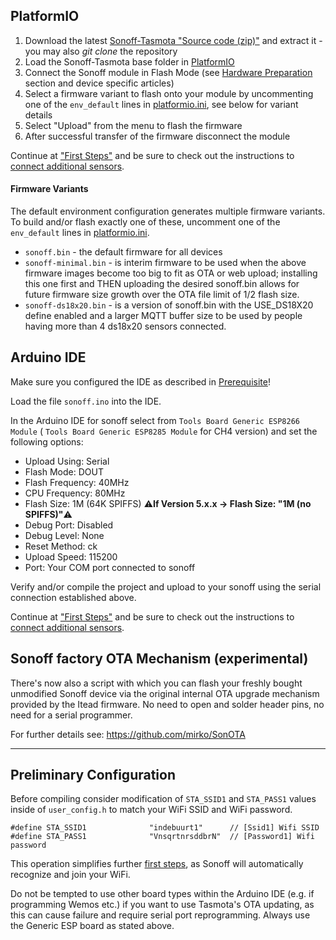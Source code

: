 ## PlatformIO

1. Download the latest [Sonoff-Tasmota "Source code (zip)"](https://github.com/arendst/Sonoff-Tasmota/releases) and extract it - you may also *git clone* the repository
2. Load the Sonoff-Tasmota base folder in [PlatformIO](https://github.com/platformio)
3. Connect the Sonoff module in Flash Mode (see [Hardware Preparation](https://github.com/arendst/Sonoff-Tasmota/wiki/Hardware-Preparation) section and device specific articles)
4. Select a firmware variant to flash onto your module by uncommenting one of the `env_default` lines in [platformio.ini](https://github.com/arendst/Sonoff-Tasmota/blob/master/platformio.ini), see below for variant details
5. Select "Upload" from the menu to flash the firmware 
6. After successful transfer of the firmware disconnect the module

Continue at ["First Steps"](https://github.com/arendst/Sonoff-Tasmota/wiki/Initial-Configuration) and be sure to check out the instructions to [connect additional sensors](https://github.com/arendst/Sonoff-Tasmota/wiki/Sensor-Configuration).

#### Firmware Variants

The default environment configuration generates multiple firmware variants. To build and/or flash exactly one of these, uncomment one of the `env_default` lines in [platformio.ini](https://github.com/arendst/Sonoff-Tasmota/blob/master/platformio.ini).

* `sonoff.bin` - the default firmware for all devices
* `sonoff-minimal.bin` - is interim firmware to be used when the above firmware images become too big to fit as OTA or web upload; installing this one first and THEN uploading the desired sonoff.bin allows for future firmware size growth over the OTA file limit of 1/2 flash size.
* `sonoff-ds18x20.bin` - is a version of sonoff.bin with the USE_DS18X20 define enabled and a larger MQTT buffer size to be used by people having more than 4 ds18x20 sensors connected.

## Arduino IDE

Make sure you configured the IDE as described in [Prerequisite](Prerequisite)!

Load the file `sonoff.ino` into the IDE.

In the Arduino IDE for sonoff select from `Tools Board Generic ESP8266 Module` ( `Tools Board Generic ESP8285 Module` for CH4 version) and set the following options:

- Upload Using: Serial
- Flash Mode: DOUT
- Flash Frequency: 40MHz
- CPU Frequency: 80MHz
- Flash Size: 1M (64K SPIFFS) ⚠️️**If Version 5.x.x -> Flash Size: "1M (no SPIFFS)"**⚠️️
- Debug Port: Disabled
- Debug Level: None
- Reset Method: ck
- Upload Speed: 115200
- Port: Your COM port connected to sonoff

Verify and/or compile the project and upload to your sonoff using the serial connection established above.

Continue at ["First Steps"](https://github.com/arendst/Sonoff-Tasmota/wiki/Initital-Configuration) and be sure to check out the instructions to [connect additional sensors](https://github.com/arendst/Sonoff-Tasmota/wiki/Sensor-Configuration).

## Sonoff factory OTA Mechanism (experimental)

There's now also a script with which you can flash your freshly bought unmodified Sonoff device via the original internal OTA upgrade mechanism provided by the Itead firmware. No need to open and solder header pins, no need for a serial programmer.

For further details see: https://github.com/mirko/SonOTA

----

## Preliminary Configuration

Before compiling consider modification of `STA_SSID1` and `STA_PASS1` values inside of `user_config.h` to match your WiFi SSID and WiFi password.

    #define STA_SSID1              "indebuurt1"      // [Ssid1] Wifi SSID 
    #define STA_PASS1              "VnsqrtnrsddbrN"  // [Password1] Wifi password 

This operation simplifies further [first steps](https://github.com/arendst/Sonoff-Tasmota/wiki/Initial-Configuration), as Sonoff will automatically recognize and join your WiFi.

Do not be tempted to use other board types within the Arduino IDE (e.g. if programming Wemos etc.) if you want to use Tasmota's OTA updating, as this can cause failure and require serial port reprogramming. Always use the Generic ESP board as stated above.
